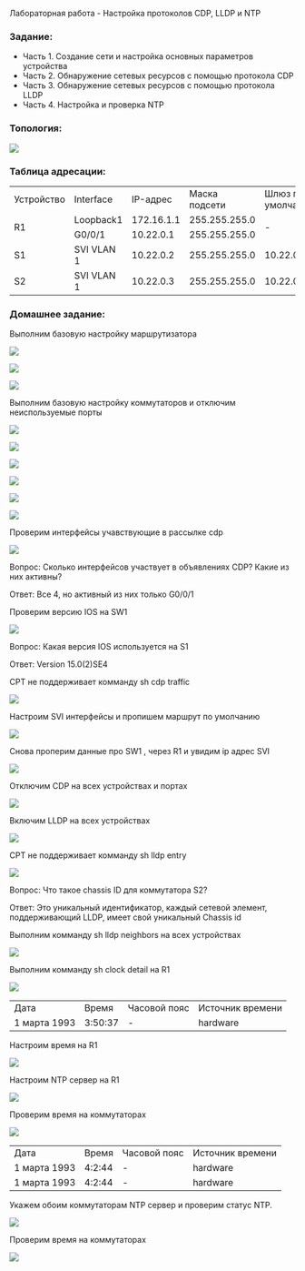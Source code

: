 Лабораторная работа - Настройка протоколов CDP, LLDP и NTP


###  Задание:

+ Часть 1. Создание сети и настройка основных параметров устройства
+ Часть 2. Обнаружение сетевых ресурсов с помощью протокола CDP
+ Часть 3. Обнаружение сетевых ресурсов с помощью протокола LLDP
+ Часть 4. Настройка и проверка NTP



### Топология:

![](./imgs/tp.png)


### Таблица адресации:


<table>

<tr>
	<td>Устройство</td>
	<td>Interface</td>
	<td>IP-адрес</td>
	<td>Маска подсети</td>
	<td>Шлюз по умолчанию</td>
</tr>

<tr>
        <td rowspan="2">R1</td>
        <td>Loopback1</td>
	<td>172.16.1.1</td>
	<td>255.255.255.0</td>
	<td rowspan="2"> - </td>
</tr>

<tr>
        <td>G0/0/1</td> 
	<td>10.22.0.1</td>
	<td>255.255.255.0</td>
</tr>

<tr>
        <td>S1</td> 
	<td>SVI VLAN 1</td>
	<td>10.22.0.2</td>
	<td>255.255.255.0</td>
	<td>10.22.0.1</td>
</tr>

<tr>
        <td>S2</td> 
	<td>SVI VLAN 1</td>
	<td>10.22.0.3</td>
	<td>255.255.255.0</td>
	<td>10.22.0.1</td>
</tr>

</table>


### Домашнее задание:

Выполним базовую настройку маршрутизатора


![](./imgs/1.png)


![](./imgs/2.png)


![](./imgs/3.png)


Выполним базовую настройку коммутаторов и отключим неиспользуемые порты

![](./imgs/4.png)

![](./imgs/5.png)

![](./imgs/6.png)

![](./imgs/7.png)

![](./imgs/8.png)

![](./imgs/9.png)


Проверим интерфейсы учавствующие в рассылке cdp 

![](./imgs/10.png)

Вопрос: Сколько интерфейсов участвует в объявлениях CDP? Какие из них активны?

Ответ: Все 4, но активный из них только G0/0/1

Проверим версию IOS на SW1

![](./imgs/11.png)

Вопрос: Какая версия IOS используется на  S1

Ответ: Version 15.0(2)SE4

CPT не поддерживает комманду sh cdp traffic

![](./imgs/12.png)

Настроим SVI интерфейсы и пропишем маршрут по умолчанию

![](./imgs/13.png)

Снова проперим данные про SW1 , через R1 и увидим ip адрес SVI

![](./imgs/14.png)

Отключим CDP на всех устройствах и портах

![](./imgs/15.png)

Включим LLDP на всех устройствах

![](./imgs/16.png)

CPT не поддерживает комманду sh lldp entry 

![](./imgs/17.png)

Вопрос: Что такое chassis ID  для коммутатора S2?

Ответ: Это уникальный идентификатор, каждый сетевой элемент, поддерживающий LLDP, имеет свой уникальный Chassis id

Выполним комманду sh lldp neighbors на всех устройствах 

![](./imgs/18.png)

Выполним комманду sh clock detail на R1

![](./imgs/19.png)

 <table>

<tr>
	<td>Дата</td>
	<td>Время</td>
	<td>Часовой пояс</td>
	<td>Источник времени</td>
</tr>

<tr>
	<td>1 марта 1993</td>
	<td>3:50:37</td>
	<td> - </td>
	<td>hardware</td>
</tr>


</table>

Настроим время на R1

![](./imgs/20.png)

Настроим NTP сервер на R1

![](./imgs/21.png)

Проверим время на коммутаторах 

![](./imgs/22.png)

 <table>

<tr>
	<td>Дата</td>
	<td>Время</td>
	<td>Часовой пояс</td>
	<td>Источник времени</td>
</tr>

<tr>
	<td>1 марта 1993</td>
	<td>4:2:44</td>
	<td> - </td>
	<td>hardware</td>
</tr>

<tr>
	<td>1 марта 1993</td>
	<td>4:2:44</td>
	<td> - </td>
	<td>hardware</td>
</tr>

</table>


Укажем обоим коммутаторам NTP сервер и проверим статус NTP.

![](./imgs/23.png)

Проверим время на коммутаторах 

![](./imgs/24.png)
